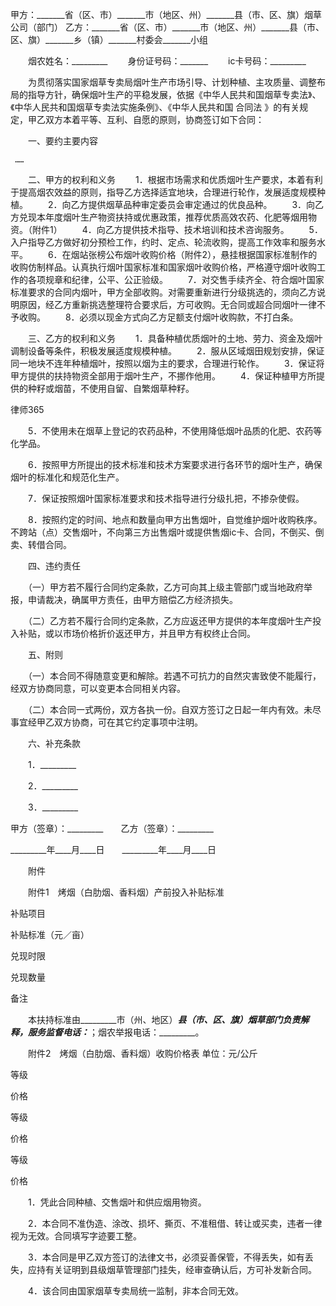 
 甲方：_______省（区、市）_______市（地区、州）_______县（市、区、旗）烟草公司（部门）
 乙方：_______省（区、市）_______市（地区、州）_______县（市、区、旗）_______乡（镇）_______村委会_______小组
 
 　　烟农姓名：_________
 　　身份证号码：_______
 　　ic卡号码：_________
  
 　　为贯彻落实国家烟草专卖局烟叶生产市场引导、计划种植、主攻质量、调整布局的指导方针，确保烟叶生产的平稳发展，依据《中华人民共和国烟草专卖法》、《中华人民共和国烟草专卖法实施条例》、《中华人民共和国
合同法
》的有关规定，甲乙双方本着平等、互利、自愿的原则，协商签订如下合同：
  
 　　一、要约主要内容
 
     ……
 
 　　二、甲方的权利和义务
 　　1．根据市场需求和优质烟叶生产要求，本着有利于提高烟农效益的原则，指导乙方选择适宜地块，合理进行轮作，发展适度规模种植。
 　　2．向乙方提供烟草品种审定委员会审定通过的优良品种。
 　　3．向乙方兑现本年度烟叶生产物资扶持或优惠政策，推荐优质高效农药、化肥等烟用物资。（附件1）
 　　4．向乙方提供技术指导、技术培训和技术咨询服务。
 　　5．入户指导乙方做好初分预检工作，约时、定点、轮流收购，提高工作效率和服务水平。
 　　6．在烟站张榜公布烟叶收购价格（附件2），悬挂根据国家标准制作的收购仿制样品。认真执行烟叶国家标准和国家烟叶收购价格，严格遵守烟叶收购工作的各项规章和纪律，公平、公正验级。
 　　7．对交售手续齐全、符合烟叶国家标准要求的合同内烟叶，甲方全部收购。对需要重新进行分级挑选的，须向乙方说明原因，经乙方重新挑选整理符合要求后，方可收购。无合同或超合同烟叶一律不予收购。
 　　8．必须以现金方式向乙方足额支付烟叶收购款，不打白条。
  
 　　三、乙方的权利和义务
 　　1．具备种植优质烟叶的土地、劳力、资金及烟叶调制设备等条件，积极发展适度规模种植。
 　　2．服从区域烟田规划安排，保证同一地块不连年种植烟叶，按照以烟为主的要求，合理进行轮作。
 　　3．保证将甲方提供的扶持物资全部用于烟叶生产，不挪作他用。
 　　4．保证种植甲方所提供的种籽或烟苗，不使用自留、自繁烟草种籽。




 
律师365






 　　5．不使用未在烟草上登记的农药品种，不使用降低烟叶品质的化肥、农药等化学品。

 　　6．按照甲方所提出的技术标准和技术方案要求进行各环节的烟叶生产，确保烟叶的标准化和规范化生产。

 　　7．保证按照烟叶国家标准要求和技术指导进行分级扎把，不掺杂使假。

 　　8．按照约定的时间、地点和数量向甲方出售烟叶，自觉维护烟叶收购秩序。不跨站（点）交售烟叶，不向第三方出售烟叶或提供售烟ic卡、合同，不倒买、倒卖、转借合同。

  

 　　四、违约责任

 　　（一）甲方若不履行合同约定条款，乙方可向其上级主管部门或当地政府举报，申请裁决，确属甲方责任，由甲方赔偿乙方经济损失。

 　　（二）乙方若不履行合同约定条款，乙方应返还甲方提供的本年度烟叶生产投入补贴，或以市场价格折价返还甲方，并且甲方有权终止合同。

  

 　　五、附则

 　　（一）本合同不得随意变更和解除。若遇不可抗力的自然灾害致使不能履行，经双方协商同意，可以变更本合同相关内容。

 　　（二）本合同一式两份，双方各执一份。自双方签订之日起一年内有效。未尽事宜经甲乙双方协商，可在其它约定事项中注明。

  

 　　六、补充条款

 　　1．_________

 　　2．_________

 　　3．_________

  

 

 甲方（签章）：_________　　乙方（签章）：_________

 _________年____月____日　　_________年____月____日

 

 　　附件

 　　附件1　烤烟（白肋烟、香料烟）产前投入补贴标准

 

  补贴项目

  补贴标准（元／亩）

  兑现时限

  兑现数量

  备注

  

  

 　　本扶持标准由_________市（州、地区）_________县（市、区、旗）烟草部门负责解释，服务监督电话：_________；烟农举报电话：_________。

 

 　　附件2　烤烟（白肋烟、香料烟）收购价格表 单位：元/公斤

 

  等级

  价格

  等级

  价格

  等级

  价格

  

 　　1．凭此合同种植、交售烟叶和供应烟用物资。

 　　2．本合同不准伪造、涂改、损坏、撕页、不准租借、转让或买卖，违者一律视为无效。合同填写字迹要工整。

 　　3．本合同是甲乙双方签订的法律文书，必须妥善保管，不得丢失，如有丢失，应持有关证明到县级烟草管理部门挂失，经审查确认后，方可补发新合同。

 　　4．该合同由国家烟草专卖局统一监制，非本合同无效。 


 

 
 
 
 
 
  


  
 

  


  


  
 
 
 
 

